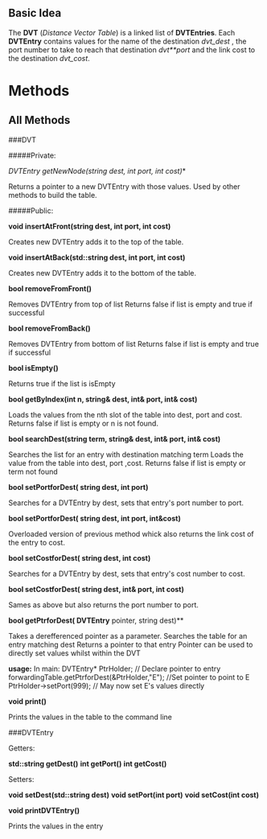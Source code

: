 Basic Idea
----------

The **DVT** (_Distance Vector Table_) is a linked list of **DVTEntries**.
Each **DVTEntry** contains values for the name of the destination _dvt_dest_ , the port number to take to reach that destination _dvt**port_ and the link cost to the destination _dvt_cost_.

Methods
=======


All Methods
-----------

###DVT

#####Private:

**DVTEntry* getNewNode(string dest, int port, int cost)**

Returns  a pointer to a new DVTEntry with those values.
Used by other methods to build the table.

#####Public:

**void insertAtFront(string dest, int port, int cost)**

Creates new DVTEntry adds it to the top of the table.

**void insertAtBack(std::string dest, int port, int cost)**

Creates new DVTEntry adds it to the bottom of the table.

**bool removeFromFront()**

Removes DVTEntry from top of list
Returns false if list is empty and true if successful

**bool removeFromBack()**

Removes DVTEntry from bottom of list
Returns false if list is empty and true if successful

**bool isEmpty()**

Returns true if the list is isEmpty

**bool getByIndex(int n, string& dest, int& port, int& cost)**

Loads the values from the nth slot of the table into dest, port and cost.
Returns false if list is empty or n is not found.

**bool searchDest(string term, string& dest, int& port, int& cost)**

Searches the list for an entry with destination matching term
Loads the value from the table into dest, port ,cost.
Returns false if list is empty or term not found

**bool setPortforDest( string dest, int port)**

Searches for a DVTEntry by dest, sets that entry's port number to port.

**bool setPortforDest( string dest, int port, int&cost)**

Overloaded version of previous method whick also returns the link cost of the entry to cost.

**bool setCostforDest( string dest, int cost)**

Searches for a DVTEntry by dest, sets that entry's cost number to cost.

**bool setCostforDest( string dest, int& port, int cost)**

Sames as above but also returns the port number to port.

**bool getPtrforDest(  DVTEntry** pointer, string dest)**

Takes a derefferenced pointer as a parameter.
Searches the table for an entry matching dest
Returns a pointer to that entry
Pointer can be used to directly set values whilst within the DVT

**usage:**  In main:
DVTEntry* PtrHolder; // Declare pointer to entry
forwardingTable.getPtrforDest(&PtrHolder,"E"); //Set pointer to point to E
PtrHolder->setPort(999); // May now set E's values directly


**void print()**

Prints the values in the table to the command line


###DVTEntry

Getters:

**std::string getDest()**
**int getPort()**
**int getCost()**


Setters:

**void setDest(std::string dest)**
**void setPort(int port)**
**void setCost(int cost)**


**void printDVTEntry()**

Prints the values in the entry
